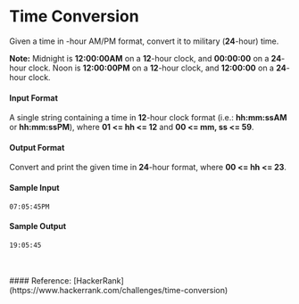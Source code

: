 Time Conversion
===============
Given a time in -hour AM/PM format, convert it to military (**24**-hour) time.

**Note:** Midnight is **12:00:00AM** on a **12**-hour clock, and **00:00:00** on a **24**-hour clock. Noon is **12:00:00PM** on a **12**-hour clock, and **12:00:00** on a **24**-hour clock.

#### Input Format

A single string containing a time in **12**-hour clock format (i.e.: **hh:mm:ssAM** or **hh:mm:ssPM**), where **01 <= hh <= 12** and **00 <= mm, ss <= 59**.

#### Output Format

Convert and print the given time in **24**-hour format, where **00 <= hh <= 23**.

#### Sample Input
```
07:05:45PM
```
#### Sample Output
```
19:05:45
```
<br>
<br>
#### Reference: [HackerRank](https://www.hackerrank.com/challenges/time-conversion) 
